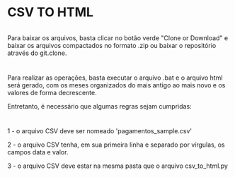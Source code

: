 # CSV TO HTML

```
```
Para baixar os arquivos, basta clicar no botão verde "Clone or Download" e baixar os arquivos compactados no formato .zip ou baixar o repositório através do git.clone.
#

Para realizar as operações, basta executar o arquivo .bat e o arquivo html será gerado, com os meses organizados do mais antigo ao mais novo e os valores de forma decrescente. 

Entretanto, é necessário que algumas regras sejam cumpridas:

#
1 - o arquivo CSV deve ser nomeado 'pagamentos_sample.csv'

2 - o arquivo CSV tenha, em sua primeira linha e separado por vírgulas, os campos data e valor.

3 - o arquivo CSV deve estar na mesma pasta que o arquivo csv_to_html.py

```
```
